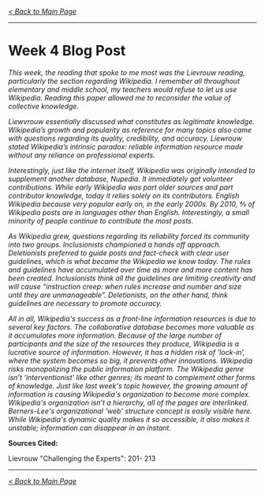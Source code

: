 *[< Back to Main Page](index.md)*

---

# Week 4 Blog Post

*This week, the reading that spoke to me most was the Lievrouw reading, particularly the section regarding Wikipedia. I remember all throughout elementary and middle school, my teachers would refuse to let us use Wikipedia. Reading this paper allowed me to reconsider the value of collective knowledge.* 

*Liewvrouw essentially discussed what constitutes as legitimate knowledge. Wikipedia’s growth and popularity as reference for many topics also came with questions regarding its quality, credibility, and accuracy. Liewrouw stated Wikipedia’s intrinsic paradox: reliable information resource made without any reliance on professional experts.*

*Interestingly, just like the internet itself, Wikipedia was originally intended to supplement another database, Nupedia. It immediately got volunteer contributions. While early Wikipedia was part older sources and part contributor knowledge, today it relies solely on its contributors. English Wikipedia because very popular early on, in the early 2000s. By 2010, ⅘ of Wikipedia posts are in languages other than English. Interestingly, a small minority of people continue to contribute the most posts.*

*As Wikipedia grew, questions regarding its reliability forced its community into two groups. Inclusionists championed a hands off approach. Deletionists preferred to guide posts and fact-check with clear user guidelines, which is what became the Wikipedia we know today. The rules and guidelines have accumulated over time as more and more content has been created. Inclusionists think all the guidelines are limiting creativity and will cause “instruction creep: when rules increase and number and size until they are unmanageable”. Deletionists, on the other hand, think guidelines are necessary to promote accuracy.*  

*All in all, Wikipedia's success as a front-line information resources is due to several key factors. The collaborative database becomes more valuable as it accumulates more information. Because of the large number of participants and the size of the resources they produce, Wikipedia is a lucrative source of information. However, it has a hidden risk of ‘lock-in’, where the system becomes so big, it prevents other innovations. Wikipedia risks monopolizing the public information platform.  The Wikipedia genre isn’t ‘interventionist’ like other genres; its meant to complement other forms of knowledge. Just like last week's topic however, the growing amount of information is causing Wikipedia's organization to become more complex. Wikipedia's organization isn’t a hierarchy, all of the pages are interlinked. Berners-Lee's organizational 'web' structure concept is easily visible here. While Wikipedia's dynamic quality makes it so accessible, it also makes it unstable; information can disappear in an instant.*

**Sources Cited:**

Lievrouw "Challenging the Experts": 201- 213

---

*[< Back to Main Page](index.md)*


